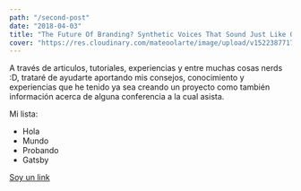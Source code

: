 ```yaml
---
path: "/second-post"
date: "2018-04-03"
title: "The Future Of Branding? Synthetic Voices That Sound Just Like Our Own"
cover: "https://res.cloudinary.com/mateoolarte/image/upload/v1522387717/personal_website/projects/ecoactua/thumbnail-ecoactua.jpg"
---
```


A través de articulos, tutoriales, experiencias y entre muchas cosas nerds :D, trataré de ayudarte aportando mis consejos, conocimiento y experiencias que he tenido ya sea creando un proyecto como también información acerca de alguna conferencia a la cual asista.

Mi lista:
- Hola
- Mundo
- Probando
- Gatsby

[Soy un link](https://mateoolarte.com) 